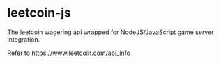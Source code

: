 leetcoin-js
=========

The leetcoin wagering api wrapped for NodeJS/JavaScript game server integration.

Refer to https://www.leetcoin.com/api_info
